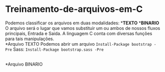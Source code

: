 # Treinamento-de-arquivos-em-C
Podemos classificar os arquivos em duas modalidades:
            *<b>TEXTO</b>
            *<b>BINARIO</b>
         O arquivo será o lugar que vamos substituir um ou ambos de nossos fluxos principais, Entrada e Saida.
        A linguagem C conta com diversas funções para tais manipulações.       
        *Arquivo TEXTO
            Podemos abrir um arquivo `Install-Package bootstrap -Pre` Sass: `Install-Package bootstrap.sass -Pre` </p>   
        *Arquivo BINARIO
       
        
